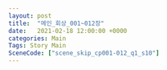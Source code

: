 ```yaml
---
layout: post
title:  "메인_회상_001~012장"
date:   2021-02-18 12:00:00 +0000
categories: Main
Tags: Story Main
SceneCode: ["scene_skip_cp001-012_q1_s10"]
---
```

